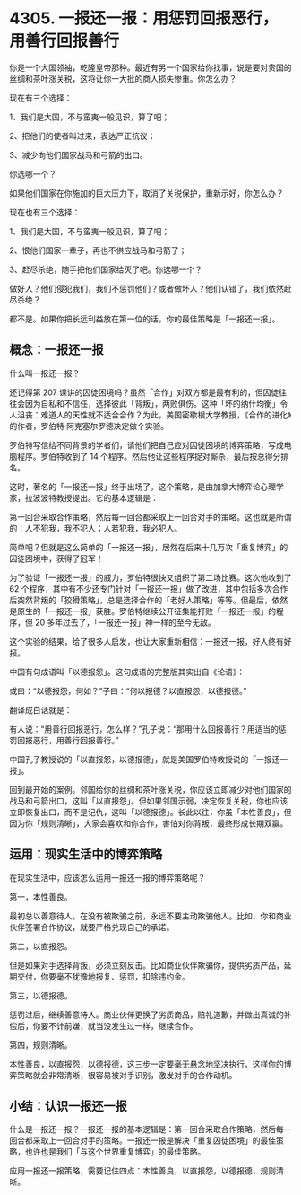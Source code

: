 # 4305. 一报还一报：用惩罚回报恶行，用善行回报善行

你是一个大国领袖，乾隆皇帝那种。最近有另一个国家给你找事，说是要对贵国的丝绸和茶叶涨关税，这将让你一大批的商人损失惨重。你怎么办？

现在有三个选择：

1、我们是大国，不与蛮夷一般见识，算了吧；

2、把他们的使者叫过来，表达严正抗议；

3、减少向他们国家战马和弓箭的出口。

你选哪一个？

如果他们国家在你施加的巨大压力下，取消了关税保护，重新示好，你怎么办？

现在也有三个选择：

1、我们是大国，不与蛮夷一般见识，算了吧；

2、恨他们国家一辈子，再也不供应战马和弓箭了；

3、赶尽杀绝，随手把他们国家给灭了吧。你选哪一个？

做好人？他们侵犯我们，我们不惩罚他们？或者做坏人？他们认错了，我们依然赶尽杀绝？

都不是。如果你把长远利益放在第一位的话，你的最佳策略是「一报还一报」。

## 概念：一报还一报

什么叫一报还一报？

还记得第 207 课讲的囚徒困境吗？虽然「合作」对双方都是最有利的，但囚徒往往会因为自私和不信任，选择彼此「背叛」，两败俱伤。这种「坏的纳什均衡」令人沮丧：难道人的天性就不适合合作？为此，美国密歇根大学教授，《合作的进化》的作者，罗伯特·阿克塞尔罗德决定做个实验。

罗伯特写信给不同背景的学者们，请他们把自己应对囚徒困境的博弈策略，写成电脑程序。罗伯特收到了 14 个程序。然后他让这些程序捉对厮杀，最后按总得分排名。

这时，著名的「一报还一报」终于出场了。这个策略，是由加拿大博弈论心理学家，拉波波特教授提出。它的基本逻辑是：

第一回合采取合作策略，然后每一回合都采取上一回合对手的策略。这也就是所谓的：人不犯我，我不犯人；人若犯我，我必犯人。

简单吧？但就是这么简单的「一报还一报」，居然在后来十几万次「重复博弈」的囚徒困境中，获得了冠军！

为了验证「一报还一报」的威力，罗伯特很快又组织了第二场比赛。这次他收到了 62 个程序，其中有不少还专门针对「一报还一报」做了改进，其中包括多次合作后突然背叛的「狡猾策略」，总是选择合作的「老好人策略」等等。但最后，依然是原生的「一报还一报」获胜。罗伯特继续公开征集能打败「一报还一报」的程序，但 20 多年过去了，「一报还一报」神一样的至今无敌。

这个实验的结果，给了很多人启发，也让大家重新相信：一报还一报，好人终有好报。

中国有句成语叫「以德报怨」。这句成语的完整版其实出自《论语》：

或曰：“以德报怨，何如？”子曰：“何以报德？以直报怨，以德报德。”

翻译成白话就是：

有人说：“用善行回报恶行，怎么样？”孔子说：“那用什么回报善行？用适当的惩罚回报恶行，用善行回报善行。”

中国孔子教授说的「以直报怨，以德报德」，就是美国罗伯特教授说的「一报还一报」。

回到最开始的案例。邻国给你的丝绸和茶叶涨关税，你应该立即减少对他们国家的战马和弓箭出口，这叫「以直报怨」。但如果邻国示弱，决定恢复关税，你也应该立即恢复出口，而不是记仇，这叫「以德报德」。长此以往，你虽「本性善良」，但因为你「规则清晰」，大家会喜欢和你合作，害怕对你背叛，最终形成长期双赢。

## 运用：现实生活中的博弈策略

在现实生活中，应该怎么运用一报还一报的博弈策略呢？

第一，本性善良。

最初总以善意待人。在没有被欺骗之前，永远不要主动欺骗他人。比如，你和商业伙伴签署合作协议，就要严格兑现自己的承诺。

第二，以直报怨。

但是如果对手选择背叛，必须立刻反击。比如商业伙伴欺骗你，提供劣质产品，延期交付，你要毫不犹豫地报复、惩罚，扣除违约金。

第三，以德报德。

惩罚过后，继续善意待人。商业伙伴更换了劣质商品，赔礼道歉，并做出真诚的补偿后，你要不计前嫌，就当没发生过一样，继续合作。

第四，规则清晰。

本性善良，以直报怨，以德报德，这三步一定要毫无悬念地坚决执行，这样你的博弈策略就会非常清晰，很容易被对手识别，激发对手的合作动机。

## 小结：认识一报还一报

什么是一报还一报？一报还一报的基本逻辑是：第一回合采取合作策略，然后每一回合都采取上一回合对手的策略。一报还一报是解决「重复囚徒困境」的最佳策略，也许也是我们「与这个世界重复博弈」的最佳策略。

应用一报还一报策略，需要记住四点：本性善良，以直报怨，以德报德，规则清晰。



